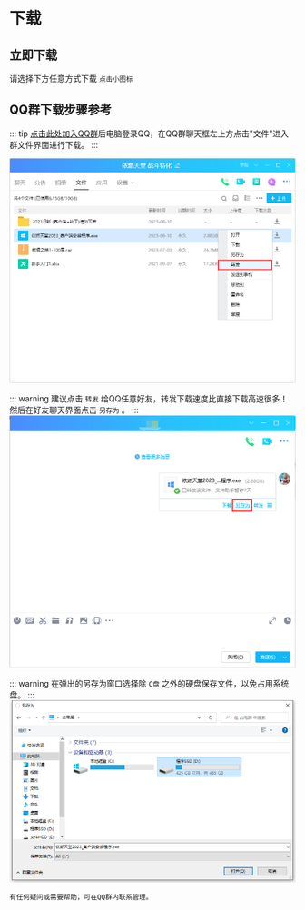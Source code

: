 # 下载

<script setup>
import { VPTeamMembers } from 'vitepress/theme'

const members = [
  {
    avatar: './cloud_download2.png',
    name: '网盘下载',
    title: '点击下方图标高速下载',
    links: [
      { icon: {
          svg: '<img src="./cloud_download.png"/>'
        },
        link: 'https://www.123pan.com/s/t02qVv-xGFxH.html" target=_blank',
      }
    ]
  },
  {
    avatar: './qq.png',
    name: 'QQ群下载',
    title: '点击下方图标加群下载',
    links: [
      { icon: {
          svg: '<img src="./qq.png"/>'
        },
        link: 'http://qm.qq.com/cgi-bin/qm/qr?_wv=1027&k=uZmEgD6gqidaNBfcfNazO-1QezuvHikJ&authKey=hpYpRVbc%2BavJa2TYWcbxlVP9vE1va1Z5Pt4FsTyDmhRPLxDxX6ZxsCumg%2B8kZZPN&noverify=0&group_code=491972184" target=_blank',
      }
    ]
  }

]
</script>

## 立即下载

请选择下方任意方式下载 `点击小图标`

<VPTeamMembers size="medium" :members="members" />

## QQ群下载步骤参考
::: tip <a href="http://qm.qq.com/cgi-bin/qm/qr?_wv=1027&k=uZmEgD6gqidaNBfcfNazO-1QezuvHikJ&authKey=hpYpRVbc%2BavJa2TYWcbxlVP9vE1va1Z5Pt4FsTyDmhRPLxDxX6ZxsCumg%2B8kZZPN&noverify=0&group_code=491972184" target=_blank>点击此处加入QQ群</a>后电脑登录QQ，在QQ群聊天框左上方点击"文件"进入群文件界面进行下载。
:::

<img src="/qqqunxiazai.png"/>

::: warning 建议点击 `转发` 给QQ任意好友，转发下载速度比直接下载高速很多！然后在好友聊天界面点击 `另存为` 。
:::
<img src="/qqqunxiazai1.png"/>

::: warning 在弹出的另存为窗口选择除 `C盘` 之外的硬盘保存文件，以免占用系统盘。
:::
<img src="/qqqunxiazai2.png"/>


``` txt
有任何疑问或需要帮助，可在QQ群内联系管理。
```
